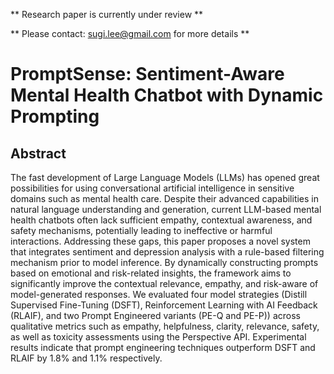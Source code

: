 ** Research paper is currently under review **

** Please contact: sugi.lee@gmail.com for more details **

# PromptSense: Sentiment-Aware Mental Health Chatbot with Dynamic Prompting

## Abstract
The fast development of Large Language Models (LLMs) has opened great possibilities for using conversational artificial intelligence in sensitive domains such as mental health care. Despite their advanced capabilities in natural language understanding and generation, current LLM-based mental health chatbots often lack sufficient empathy, contextual awareness, and safety mechanisms, potentially leading to ineffective or harmful interactions. Addressing these gaps, this paper proposes a novel system that integrates sentiment and depression analysis with a rule-based filtering mechanism prior to model inference. By dynamically constructing prompts based on emotional and risk-related insights, the framework aims to significantly improve the contextual relevance, empathy, and risk-aware of model-generated responses. We evaluated four model strategies (Distill Supervised Fine-Tuning (DSFT), Reinforcement Learning with AI Feedback (RLAIF), and two Prompt Engineered variants (PE-Q and PE-P)) across qualitative metrics such as empathy, helpfulness, clarity, relevance, safety, as well as toxicity assessments using the Perspective API. Experimental results indicate that prompt engineering techniques  outperform DSFT and RLAIF by 1.8\% and 1.1\% respectively. 



